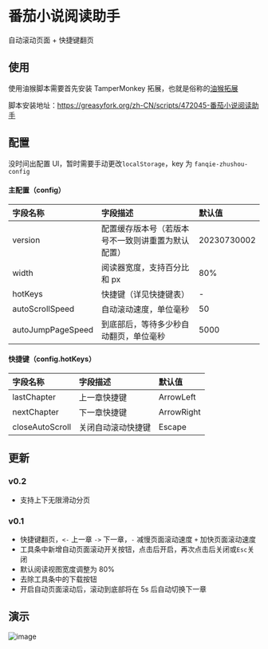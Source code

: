 # 番茄小说阅读助手

自动滚动页面 + 快捷键翻页

## 使用

使用油猴脚本需要首先安装 TamperMonkey 拓展，也就是俗称的[油猴拓展](https://www.tampermonkey.net/index.php)

脚本安装地址：<https://greasyfork.org/zh-CN/scripts/472045-番茄小说阅读助手>

## 配置

没时间出配置 UI，暂时需要手动更改`localStorage`，key 为 `fanqie-zhushou-config`

#### 主配置（config）

| 字段名称          | 字段描述                                           | 默认值      |
| :---------------- | :------------------------------------------------- | :---------- |
| version           | 配置缓存版本号（若版本号不一致则讲重置为默认配置） | 20230730002 |
| width             | 阅读器宽度，支持百分比和 px                        | 80%         |
| hotKeys           | 快捷键（详见快捷键表）                             | -           |
| autoScrollSpeed   | 自动滚动速度，单位毫秒                             | 50          |
| autoJumpPageSpeed | 到底部后，等待多少秒自动翻页，单位毫秒             | 5000        |

#### 快捷键（config.hotKeys）

| 字段名称        | 字段描述           | 默认值     |
| :-------------- | :----------------- | :--------- |
| lastChapter     | 上一章快捷键       | ArrowLeft  |
| nextChapter     | 下一章快捷键       | ArrowRight |
| closeAutoScroll | 关闭自动滚动快捷键 | Escape     |

## 更新

### v0.2
- 支持上下无限滑动分页

### v0.1

- 快捷键翻页，`<-` 上一章 `->` 下一章，`-` 减慢页面滚动速度 `+` 加快页面滚动速度
- 工具条中新增自动页面滚动开关按钮，点击后开启，再次点击后关闭或`Esc`关闭
- 默认阅读视图宽度调整为 80%
- 去除工具条中的下载按钮
- 开启自动页面滚动后，滚动到底部将在 5s 后自动切换下一章

## 演示

![image](https://github.com/null-object-0000/fanqie-novel-assistant/assets/15605610/001a9940-85c4-40d4-b42b-3643e6af1c6a)
